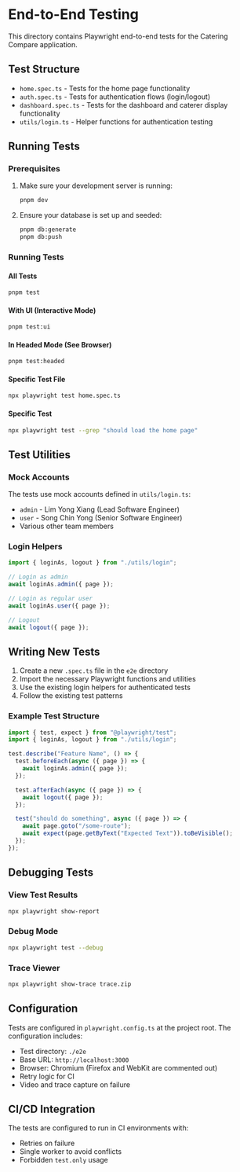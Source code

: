 # End-to-End Testing

This directory contains Playwright end-to-end tests for the Catering Compare application.

## Test Structure

- `home.spec.ts` - Tests for the home page functionality
- `auth.spec.ts` - Tests for authentication flows (login/logout)
- `dashboard.spec.ts` - Tests for the dashboard and caterer display functionality
- `utils/login.ts` - Helper functions for authentication testing

## Running Tests

### Prerequisites

1. Make sure your development server is running:
   ```bash
   pnpm dev
   ```

2. Ensure your database is set up and seeded:
   ```bash
   pnpm db:generate
   pnpm db:push
   ```

### Running Tests

#### All Tests
```bash
pnpm test
```

#### With UI (Interactive Mode)
```bash
pnpm test:ui
```

#### In Headed Mode (See Browser)
```bash
pnpm test:headed
```

#### Specific Test File
```bash
npx playwright test home.spec.ts
```

#### Specific Test
```bash
npx playwright test --grep "should load the home page"
```

## Test Utilities

### Mock Accounts

The tests use mock accounts defined in `utils/login.ts`:

- `admin` - Lim Yong Xiang (Lead Software Engineer)
- `user` - Song Chin Yong (Senior Software Engineer)
- Various other team members

### Login Helpers

```typescript
import { loginAs, logout } from "./utils/login";

// Login as admin
await loginAs.admin({ page });

// Login as regular user
await loginAs.user({ page });

// Logout
await logout({ page });
```

## Writing New Tests

1. Create a new `.spec.ts` file in the `e2e` directory
2. Import the necessary Playwright functions and utilities
3. Use the existing login helpers for authenticated tests
4. Follow the existing test patterns

### Example Test Structure

```typescript
import { test, expect } from "@playwright/test";
import { loginAs, logout } from "./utils/login";

test.describe("Feature Name", () => {
  test.beforeEach(async ({ page }) => {
    await loginAs.admin({ page });
  });

  test.afterEach(async ({ page }) => {
    await logout({ page });
  });

  test("should do something", async ({ page }) => {
    await page.goto("/some-route");
    await expect(page.getByText("Expected Text")).toBeVisible();
  });
});
```

## Debugging Tests

### View Test Results
```bash
npx playwright show-report
```

### Debug Mode
```bash
npx playwright test --debug
```

### Trace Viewer
```bash
npx playwright show-trace trace.zip
```

## Configuration

Tests are configured in `playwright.config.ts` at the project root. The configuration includes:

- Test directory: `./e2e`
- Base URL: `http://localhost:3000`
- Browser: Chromium (Firefox and WebKit are commented out)
- Retry logic for CI
- Video and trace capture on failure

## CI/CD Integration

The tests are configured to run in CI environments with:
- Retries on failure
- Single worker to avoid conflicts
- Forbidden `test.only` usage 